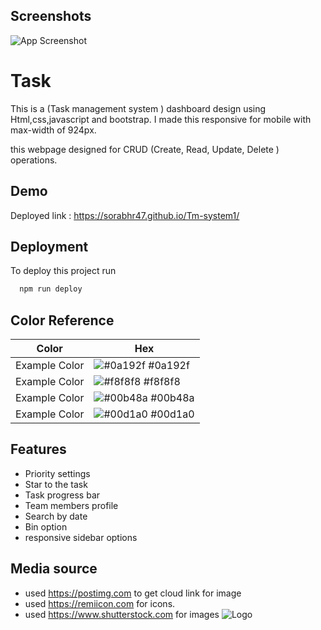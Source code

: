 
## Screenshots

![App Screenshot](https://i.postimg.cc/WzY5hWxp/IMG-20240112-151953.jpg)


# Task

This is a (Task management system ) dashboard design using Html,css,javascript and bootstrap.
I made this responsive for mobile with max-width of 924px.

this webpage designed for CRUD (Create, Read, Update, Delete ) operations.
## Demo

Deployed link : https://sorabhr47.github.io/Tm-system1/


## Deployment

To deploy this project run

```bash
  npm run deploy
```

## Color Reference

| Color             | Hex                                                                |
| ----------------- | ------------------------------------------------------------------ |
| Example Color | ![#0a192f](https://via.placeholder.com/10/0a192f?text=+) #0a192f |
| Example Color | ![#f8f8f8](https://via.placeholder.com/10/f8f8f8?text=+) #f8f8f8 |
| Example Color | ![#00b48a](https://via.placeholder.com/10/00b48a?text=+) #00b48a |
| Example Color | ![#00d1a0](https://via.placeholder.com/10/00b48a?text=+) #00d1a0 |


## Features

- Priority settings
- Star to the task
- Task progress bar
- Team members profile 
- Search by date 
- Bin option
- responsive sidebar options 


## Media source

- used https://postimg.com to get cloud link for image
- used https://remiicon.com for icons.
- used https://www.shutterstock.com for images 
![Logo](https://i.postimg.cc/L4xtRxqq/IMG-20240112-141123-removebg-preview.png)

